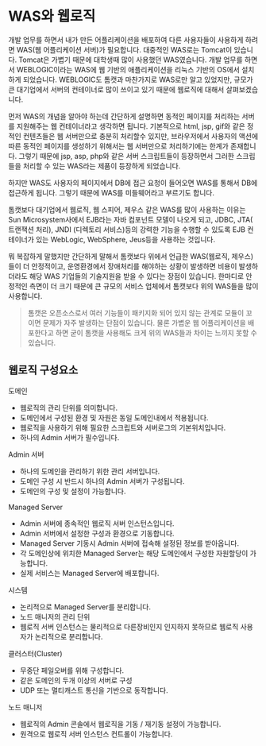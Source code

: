 # WAS와 웹로직

개발 업무를 하면서 내가 만든 어플리케이션을 배포하여 다른 사용자들이 사용하게 하려면 WAS(웹 어플리케이션 서버)가 필요합니다. 대중적인 WAS로는 Tomcat이 있습니다. Tomcat은 가볍기 때문에 대학생때 많이 사용했던 WAS였습니다. 개발 업무를 하면서 WEBLOGIC이라는 WAS에 웹 기반의 애플리케이션을 리눅스 기반의 OS에서 설치하게 되었습니다. WEBLOGIC도 톰캣과 마찬가지로 WAS로만 알고 있었지만, 규모가 큰 대기업에서 서버의 컨테이너로 많이 쓰이고 있기 때문에 웹로직에 대해서 살펴보겠습니다.

먼저 WAS의 개념을 알아야 하는데 간단하게 설명하면 동적인 페이지를 처리하는 서버를 지원해주는 웹 컨테이너라고 생각하면 됩니다. 기본적으로 html, jsp, gif와 같은 정적인 컨텐츠들은 웹 서버만으로 충분히 처리할수 있지만, 브라우저에서 사용자의 액션에 따른 동적인 페이지를 생성하기 위해서는 웹 서버만으로 처리하기에는 한계가 존재합니다. 그렇기 때문에 jsp, asp, php와 같은 서버 스크립트들이 등장하면서 그러한 스크립들을 처리할 수 있는 WAS라는 제품이 등장하게 되었습니다.

하지만 WAS도 사용자의 페이지에서 DB에 접근 요청이 들어오면 WAS를 통해서 DB에 접근하게 됩니다. 그렇기 때문에 WAS를 미들웨어라고 부르기도 합니다.

톰캣보다 대기업에서 웹로직, 웹 스피어, 제우스 같은 WAS를 많이 사용하는 이유는 Sun Microsystem사에서 EJB라는 자바 컴포넌트 모델이 나오게 되고, JDBC, JTA( 트랜잭션 처리), JNDI
(디렉토리 서비스)등의 강력한 기능을 수행할 수 있도록 EJB 컨테이너가 있는 WebLogic, WebSphere, Jeus등을 사용하는 것입니다.


뭐 복잡하게 말했지만 간단하게 말해서 톰캣보다 위에서 언급한 WAS(웹로직, 제우스)들이 더 안정적이고, 운영환경에서 장애처리를 해야하는 상황이 발생하면 비용이 발생하더라도 해당 WAS 기업들의 기술지원을 받을 수 있다는 장점이 있습니다.
한마디로 안정적인 측면이 더 크기 때문에 큰 규모의 서비스 업체에서 톰캣보다 위의 WAS들을 많이 사용합니다.

> 톰캣은 오픈소스로서 여러 기능들이 패키지화 되어 있지 않는 관계로 모듈이 꼬이면 문제가 자주 발생하는 단점이 있습니다. 물론 가볍운 웹 어플리케이션을 배포한다고 하면 굳이 톰캣을 사용해도 크게 위의 WAS들과 차이는 느끼지 못할 수 있습니다.

## 웹로직 구성요소

도메인
- 웹로직의 관리 단위를 의미합니다.
- 도메인에서 구성된 환경 및 자원은 동일 도메인내에서 적용됩니다.
- 웹로직을 사용하기 위해 필요한 스크립트와 서버로그의 기본위치입니다.
- 하나의 Admin 서버가 필수입니다.


Admin 서버
- 하나의 도메인을 관리하기 위한 관리 서버입니다.
- 도메인 구성 시 반드시 하나의 Admin 서버가 구성됩니다.
- 도메인의 구성 및 설정이 가능합니다.

Managed Server
- Admin 서버에 종속적인 웹로직 서버 인스턴스입니다.
- Admin 서버에서 설정한 구성과 환경으로 기동합니다.
- Managed Server 기동시 Admin 서버에 접속해 설정된 정보를 받아옵니다.
- 각 도메인상에 위치한 Managed Server는 해당 도메인에서 구성한 자원할당이 가능합니다.
- 실제 서비스는 Managed Server에 배포합니다.

시스템
- 논리적으로 Managed Server를 분리합니다.
- 노드 매니저의 관리 단위
- 웹로직 서버 인스턴스는 물리적으로 다른장비인지 인지하지 못하므로 웹로직 사용자가 논리적으로 분리합니다.

클러스터(Cluster)
- 무중단 페일오버를 위해 구성합니다.
- 같은 도메인의 두개 이상의 서버로 구성
- UDP 또는 멀티캐스트 통신을 기반으로 동작합니다.

노드 매니저
- 웹로직의 Admin 콘솔에서 웹로직을 기동 / 재기동 설정이 가능합니다.
- 원격으로 웹로직 서버 인스턴스 컨트롤이 가능합니다.

